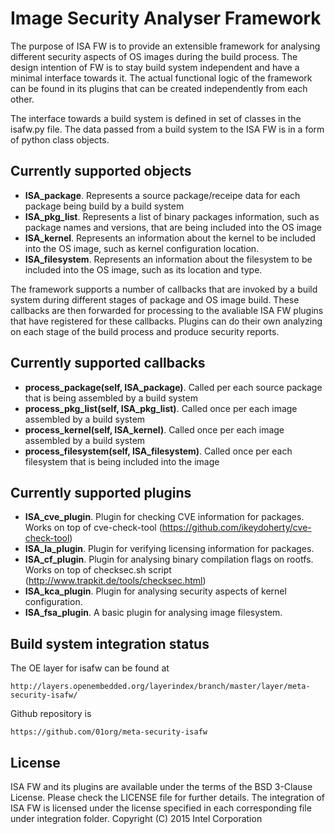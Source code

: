 Image Security Analyser Framework
=================================

The purpose of ISA FW is to provide an extensible framework for analysing different security aspects of OS images during the build process. The design intention of FW is to stay build system independent and have a minimal interface towards it. The actual functional logic of the framework can be found in its plugins that can be created independently from each other. 

The interface towards a build system is defined in set of classes in the isafw.py file. The data passed from a build system to the ISA FW is in a form of python class objects. 

Currently supported objects
---------------------------

 - **ISA_package**. Represents a source package/receipe data for each package being build by a build system 
 - **ISA_pkg_list**. Represents a list of binary packages information, such as package names and versions, that are being included into the OS image
 - **ISA_kernel**. Represents an information about the kernel to be included into the OS image, such as kernel configuration location. 
 - **ISA_filesystem**. Represents an information about the filesystem to be included into the OS image, such as its location and type.

The framework supports a number of callbacks that are invoked by a build system during different stages of package and OS image build. These callbacks are then forwarded for processing to the avaliable ISA FW plugins that have registered for these callbacks. Plugins can do their own analyzing on each stage of the build process and produce security reports. 

Currently supported callbacks
-----------------------------

 - **process_package(self, ISA_package)**. Called per each source package that is being assembled by a build system
 - **process_pkg_list(self, ISA_pkg_list)**. Called once per each image assembled by a build system
 - **process_kernel(self, ISA_kernel)**. Called once per each image assembled by a build system
 - **process_filesystem(self, ISA_filesystem)**. Called once per each filesystem that is being included into the image


Currently supported plugins
---------------------------

 - **ISA_cve_plugin**. Plugin for checking CVE information for packages. 
   Works on top of cve-check-tool (https://github.com/ikeydoherty/cve-check-tool)
 - **ISA_la_plugin**. Plugin for verifying licensing information for packages. 
 - **ISA_cf_plugin**. Plugin for analysing binary compilation flags on rootfs.
   Works on top of checksec.sh script (http://www.trapkit.de/tools/checksec.html)
 - **ISA_kca_plugin**. Plugin for analysing security aspects of kernel configuration.
 - **ISA_fsa_plugin**. A basic plugin for analysing image filesystem.

Build system integration status
------------------------------

The OE layer for isafw can be found at

    http://layers.openembedded.org/layerindex/branch/master/layer/meta-security-isafw/

Github repository is

    https://github.com/01org/meta-security-isafw

License
-------

ISA FW and its plugins are available under the terms of the BSD 3-Clause License. Please check the LICENSE file for further details.
The integration of ISA FW is licensed under the license specified in each corresponding file under integration folder.
Copyright (C) 2015 Intel Corporation

